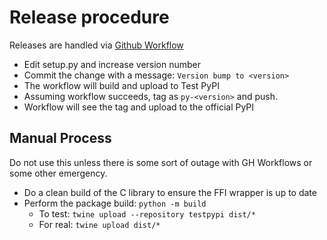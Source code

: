 # Release procedure

Releases are handled via [Github Workflow](../../.github/workflows/publish-to-pypi.yml)

* Edit setup.py and increase version number
* Commit the change with a message: `Version bump to <version>`
* The workflow will build and upload to Test PyPI
* Assuming workflow succeeds, tag as `py-<version>` and push.
* Workflow will see the tag and upload to the official PyPI

## Manual Process

Do not use this unless there is some sort of outage with GH Workflows or some
other emergency.

* Do a clean build of the C library to ensure the FFI wrapper is up to date
* Perform the package build: `python -m build`
  * To test: `twine upload --repository testpypi dist/*`
  * For real: `twine upload dist/*`
